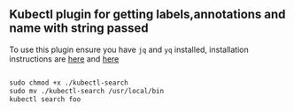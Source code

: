 ## Kubectl plugin for getting labels,annotations and name with string passed

To use this plugin ensure you have ```jq``` and ```yq``` installed,
installation instructions are [here](https://stedolan.github.io/jq/download/) and [here](https://mikefarah.gitbook.io/yq/)

``` markdown

sudo chmod +x ./kubectl-search
sudo mv ./kubectl-search /usr/local/bin
kubectl search foo

```

